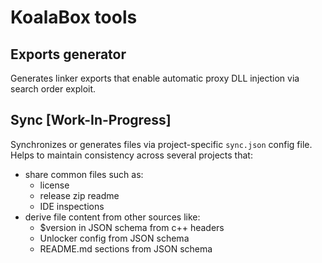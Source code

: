 # KoalaBox tools

## Exports generator

Generates linker exports that enable automatic proxy DLL injection via search order exploit.

## Sync [Work-In-Progress]

Synchronizes or generates files via project-specific `sync.json` config file.
Helps to maintain consistency across several projects that:
- share common files such as:
    - license
    - release zip readme
    - IDE inspections
- derive file content from other sources like:
    - $version in JSON schema from c++ headers
    - Unlocker config from JSON schema
    - README.md sections from JSON schema
